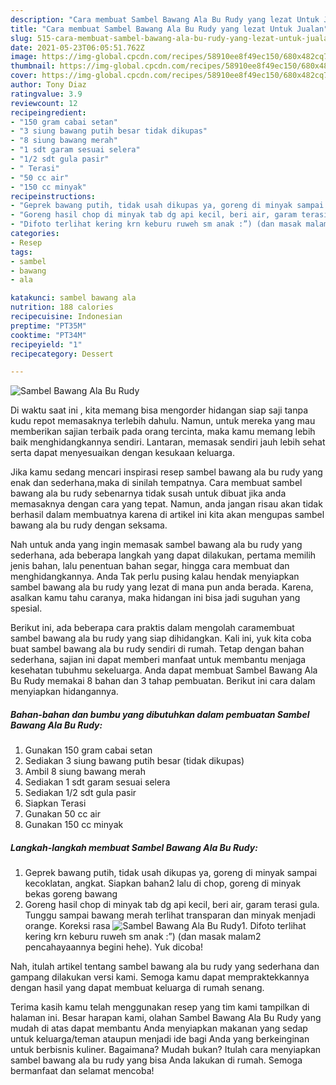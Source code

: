 ```yaml
---
description: "Cara membuat Sambel Bawang Ala Bu Rudy yang lezat Untuk Jualan"
title: "Cara membuat Sambel Bawang Ala Bu Rudy yang lezat Untuk Jualan"
slug: 515-cara-membuat-sambel-bawang-ala-bu-rudy-yang-lezat-untuk-jualan
date: 2021-05-23T06:05:51.762Z
image: https://img-global.cpcdn.com/recipes/58910ee8f49ec150/680x482cq70/sambel-bawang-ala-bu-rudy-foto-resep-utama.jpg
thumbnail: https://img-global.cpcdn.com/recipes/58910ee8f49ec150/680x482cq70/sambel-bawang-ala-bu-rudy-foto-resep-utama.jpg
cover: https://img-global.cpcdn.com/recipes/58910ee8f49ec150/680x482cq70/sambel-bawang-ala-bu-rudy-foto-resep-utama.jpg
author: Tony Diaz
ratingvalue: 3.9
reviewcount: 12
recipeingredient:
- "150 gram cabai setan"
- "3 siung bawang putih besar tidak dikupas"
- "8 siung bawang merah"
- "1 sdt garam sesuai selera"
- "1/2 sdt gula pasir"
- " Terasi"
- "50 cc air"
- "150 cc minyak"
recipeinstructions:
- "Geprek bawang putih, tidak usah dikupas ya, goreng di minyak sampai kecoklatan, angkat. Siapkan bahan2 lalu di chop, goreng di minyak bekas goreng bawang"
- "Goreng hasil chop di minyak tab dg api kecil, beri air, garam terasi gula. Tunggu sampai bawang merah terlihat transparan dan minyak menjadi orange. Koreksi rasa"
- "Difoto terlihat kering krn keburu ruweh sm anak :”) (dan masak malam2 pencahayaannya begini hehe). Yuk dicoba!"
categories:
- Resep
tags:
- sambel
- bawang
- ala

katakunci: sambel bawang ala 
nutrition: 188 calories
recipecuisine: Indonesian
preptime: "PT35M"
cooktime: "PT34M"
recipeyield: "1"
recipecategory: Dessert

---
```



![Sambel Bawang Ala Bu Rudy](https://img-global.cpcdn.com/recipes/58910ee8f49ec150/680x482cq70/sambel-bawang-ala-bu-rudy-foto-resep-utama.jpg)

Di waktu  saat ini , kita memang bisa mengorder hidangan siap saji tanpa kudu repot memasaknya terlebih dahulu. Namun, untuk mereka yang mau memberikan sajian terbaik pada orang tercinta, maka kamu memang lebih baik menghidangkannya sendiri. Lantaran, memasak sendiri jauh lebih sehat serta dapat menyesuaikan dengan kesukaan keluarga.

Jika kamu sedang mencari inspirasi resep sambel bawang ala bu rudy yang enak dan sederhana,maka di sinilah tempatnya. Cara membuat sambel bawang ala bu rudy  sebenarnya tidak susah untuk dibuat jika anda memasaknya dengan cara yang tepat. Namun, anda jangan risau akan tidak berhasil dalam membuatnya 
karena di artikel ini kita akan mengupas sambel bawang ala bu rudy dengan seksama.  



Nah untuk anda yang ingin memasak sambel bawang ala bu rudy yang sederhana, ada beberapa langkah yang dapat dilakukan, pertama memilih jenis bahan, lalu penentuan bahan segar, hingga cara membuat dan menghidangkannya. Anda Tak perlu pusing kalau hendak menyiapkan sambel bawang ala bu rudy yang lezat di mana pun anda berada. Karena, asalkan kamu  tahu caranya, maka hidangan ini bisa jadi suguhan yang spesial.

Berikut ini, ada beberapa cara praktis  dalam mengolah caramembuat sambel bawang ala bu rudy yang siap dihidangkan. Kali ini, yuk kita coba buat sambel bawang ala bu rudy sendiri di rumah. Tetap dengan bahan sederhana, sajian ini dapat memberi manfaat untuk membantu menjaga kesehatan tubuhmu sekeluarga. Anda dapat membuat Sambel Bawang Ala Bu Rudy memakai 8 bahan dan 3 tahap pembuatan. Berikut ini cara dalam menyiapkan hidangannya.

<!--inarticleads1-->

##### Bahan-bahan dan bumbu yang dibutuhkan dalam pembuatan Sambel Bawang Ala Bu Rudy:

1. Gunakan 150 gram cabai setan
1. Sediakan 3 siung bawang putih besar (tidak dikupas)
1. Ambil 8 siung bawang merah
1. Sediakan 1 sdt garam sesuai selera
1. Sediakan 1/2 sdt gula pasir
1. Siapkan  Terasi
1. Gunakan 50 cc air
1. Gunakan 150 cc minyak




<!--inarticleads2-->

##### Langkah-langkah membuat Sambel Bawang Ala Bu Rudy:

1. Geprek bawang putih, tidak usah dikupas ya, goreng di minyak sampai kecoklatan, angkat. Siapkan bahan2 lalu di chop, goreng di minyak bekas goreng bawang
1. Goreng hasil chop di minyak tab dg api kecil, beri air, garam terasi gula. Tunggu sampai bawang merah terlihat transparan dan minyak menjadi orange. Koreksi rasa
<img src="//assets-global.cpcdn.com/assets/icons/button_play-2c75c40dde080a61004c1f40b05d8f140eaff45d7e9e6481dc71c63d2e7c4909.png" alt="Sambel Bawang Ala Bu Rudy">1. Difoto terlihat kering krn keburu ruweh sm anak :”) (dan masak malam2 pencahayaannya begini hehe). Yuk dicoba!




Nah, itulah artikel tentang  sambel bawang ala bu rudy  yang sederhana dan gampang dilakukan versi kami. Semoga kamu dapat mempraktekkannya dengan hasil yang dapat membuat keluarga di rumah senang. 

Terima kasih kamu telah menggunakan resep yang tim kami tampilkan di halaman ini. Besar harapan kami, olahan  Sambel Bawang Ala Bu Rudy yang mudah di atas dapat membantu Anda menyiapkan makanan yang sedap untuk keluarga/teman ataupun menjadi ide bagi Anda yang berkeinginan untuk berbisnis kuliner. Bagaimana? Mudah bukan? Itulah cara menyiapkan sambel bawang ala bu rudy yang bisa Anda lakukan di rumah. Semoga bermanfaat dan selamat mencoba!

